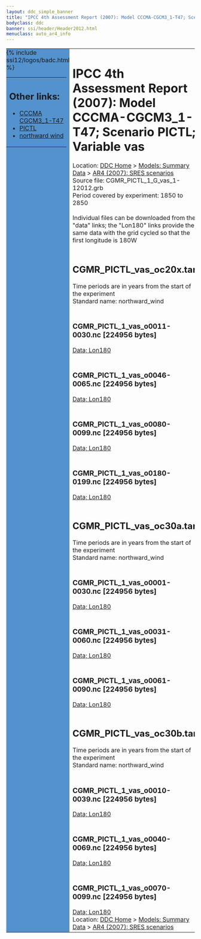 ```yaml
---
layout: ddc_simple_banner
title: "IPCC 4th Assessment Report (2007): Model CCCMA-CGCM3_1-T47; Scenario PICTL; Variable vas"
bodyclass: ddc
banner: ssi/header/Header2012.html
menuclass: auto_ar4_info
---
```



<table width="100%" border="0" cellspacing="0" cellpadding="0" style="border-collapse: collapse;">
<tr style="margin:0;padding:0;border:0;">
<td style="margin:0;padding:0;border:0;height:1pt;width:150pt;background:#5492CD;" valign="top" >

<div id="lh-col2" class="auto_ar4_info">
<table class="menumain" bgcolor="#5492CD" cellspacing="0" width="100%" border="0">
<tr><td>
<h2> Other links:</h2>
<ul>
<li><a href="/auto/ar4/model-CCCMA-CGCM3_1-T47.html">CCCMA<br/>CGCM3_1-T47</a></li>
<li><a href="/auto/ar4/scenario-PICTL.html">PICTL</a></li>
<li><a href="/auto/ar4/var-northward_wind.html">northward wind</a></li>
</ul>
</td></tr>
{% include ssi12/logos/badc.html %}
</table>
</div>
</td>
<td><h1>IPCC 4th Assessment Report (2007): Model CCCMA-CGCM3_1-T47; Scenario PICTL; Variable vas</h1>

<!-- Breadcrumb1 -->
<div id="breadcrumb1" align="left">
Location: <a href="/index.html">DDC Home</a> > <a href="/sim/gcm_clim/">Models: Summary Data</a>
> <a href="/sim/gcm_clim/SRES_AR4/index.html">AR4 (2007): SRES scenarios</a>
</div>
<!-- End of Breadcrumb1 -->Source file: CGMR_PICTL_1_G_vas_1-12012.grb
<br/>
Period covered by experiment: 1850 to 2850<br/>
<br/>Individual files can be downloaded from the "data" links; the "Lon180" links provide the same data
         with the grid cycled so that the first longitude is 180W<br/>
<br/><h2>CGMR_PICTL_vas_oc20x.tar</h2>
Time periods are in years from the start of the experiment<br/>
Standard name: northward_wind<br>
<br/><h3>CGMR_PICTL_1_vas_o0011-0030.nc [224956 bytes]</h3>
<a href="http://apps.ipcc-data.org/cgi-bin/downl/ar4_nc/vas/CGMR_PICTL_1_vas_o0011-0030.nc">Data; </a><a href="http://apps.ipcc-data.org/cgi-bin/downl/ar4_nc/vas/CGMR_PICTL_1_vas_o0011-0030.cyto180.nc"> Lon180</a><br/>
<br/><h3>CGMR_PICTL_1_vas_o0046-0065.nc [224956 bytes]</h3>
<a href="http://apps.ipcc-data.org/cgi-bin/downl/ar4_nc/vas/CGMR_PICTL_1_vas_o0046-0065.nc">Data; </a><a href="http://apps.ipcc-data.org/cgi-bin/downl/ar4_nc/vas/CGMR_PICTL_1_vas_o0046-0065.cyto180.nc"> Lon180</a><br/>
<br/><h3>CGMR_PICTL_1_vas_o0080-0099.nc [224956 bytes]</h3>
<a href="http://apps.ipcc-data.org/cgi-bin/downl/ar4_nc/vas/CGMR_PICTL_1_vas_o0080-0099.nc">Data; </a><a href="http://apps.ipcc-data.org/cgi-bin/downl/ar4_nc/vas/CGMR_PICTL_1_vas_o0080-0099.cyto180.nc"> Lon180</a><br/>
<br/><h3>CGMR_PICTL_1_vas_o0180-0199.nc [224956 bytes]</h3>
<a href="http://apps.ipcc-data.org/cgi-bin/downl/ar4_nc/vas/CGMR_PICTL_1_vas_o0180-0199.nc">Data; </a><a href="http://apps.ipcc-data.org/cgi-bin/downl/ar4_nc/vas/CGMR_PICTL_1_vas_o0180-0199.cyto180.nc"> Lon180</a><br/>
<br/><h2>CGMR_PICTL_vas_oc30a.tar</h2>
Time periods are in years from the start of the experiment<br/>
Standard name: northward_wind<br>
<br/><h3>CGMR_PICTL_1_vas_o0001-0030.nc [224956 bytes]</h3>
<a href="http://apps.ipcc-data.org/cgi-bin/downl/ar4_nc/vas/CGMR_PICTL_1_vas_o0001-0030.nc">Data; </a><a href="http://apps.ipcc-data.org/cgi-bin/downl/ar4_nc/vas/CGMR_PICTL_1_vas_o0001-0030.cyto180.nc"> Lon180</a><br/>
<br/><h3>CGMR_PICTL_1_vas_o0031-0060.nc [224956 bytes]</h3>
<a href="http://apps.ipcc-data.org/cgi-bin/downl/ar4_nc/vas/CGMR_PICTL_1_vas_o0031-0060.nc">Data; </a><a href="http://apps.ipcc-data.org/cgi-bin/downl/ar4_nc/vas/CGMR_PICTL_1_vas_o0031-0060.cyto180.nc"> Lon180</a><br/>
<br/><h3>CGMR_PICTL_1_vas_o0061-0090.nc [224956 bytes]</h3>
<a href="http://apps.ipcc-data.org/cgi-bin/downl/ar4_nc/vas/CGMR_PICTL_1_vas_o0061-0090.nc">Data; </a><a href="http://apps.ipcc-data.org/cgi-bin/downl/ar4_nc/vas/CGMR_PICTL_1_vas_o0061-0090.cyto180.nc"> Lon180</a><br/>
<br/><h2>CGMR_PICTL_vas_oc30b.tar</h2>
Time periods are in years from the start of the experiment<br/>
Standard name: northward_wind<br>
<br/><h3>CGMR_PICTL_1_vas_o0010-0039.nc [224956 bytes]</h3>
<a href="http://apps.ipcc-data.org/cgi-bin/downl/ar4_nc/vas/CGMR_PICTL_1_vas_o0010-0039.nc">Data; </a><a href="http://apps.ipcc-data.org/cgi-bin/downl/ar4_nc/vas/CGMR_PICTL_1_vas_o0010-0039.cyto180.nc"> Lon180</a><br/>
<br/><h3>CGMR_PICTL_1_vas_o0040-0069.nc [224956 bytes]</h3>
<a href="http://apps.ipcc-data.org/cgi-bin/downl/ar4_nc/vas/CGMR_PICTL_1_vas_o0040-0069.nc">Data; </a><a href="http://apps.ipcc-data.org/cgi-bin/downl/ar4_nc/vas/CGMR_PICTL_1_vas_o0040-0069.cyto180.nc"> Lon180</a><br/>
<br/><h3>CGMR_PICTL_1_vas_o0070-0099.nc [224956 bytes]</h3>
<a href="http://apps.ipcc-data.org/cgi-bin/downl/ar4_nc/vas/CGMR_PICTL_1_vas_o0070-0099.nc">Data; </a><a href="http://apps.ipcc-data.org/cgi-bin/downl/ar4_nc/vas/CGMR_PICTL_1_vas_o0070-0099.cyto180.nc"> Lon180</a><br/>
<!-- Breadcrumb2 -->
<div id="breadcrumb2" align="left">
Location: <a href="/index.html">DDC Home</a> > <a href="/sim/gcm_clim/">Models: Summary Data</a>
> <a href="/sim/gcm_clim/SRES_AR4/index.html">AR4 (2007): SRES scenarios</a>
</div>
<!-- End of Breadcrumb2 --></td></tr></table>
